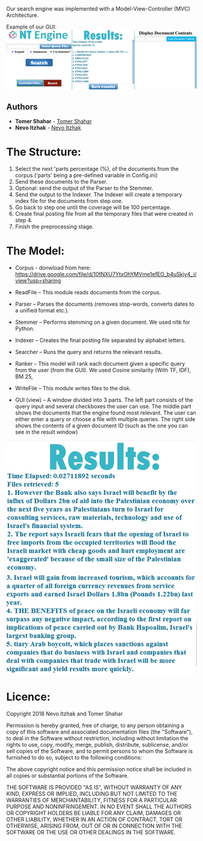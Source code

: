 Our search engine was implemented with a Model-View-Controller (MVC) Architecture.

Example of our GUI:
![GUI](https://github.com/nevoit/Information-Retrieval/blob/master/Resources/a.png "GUI")


## Authors
* **Tomer Shahar** - [Tomer Shahar](https://github.com/Tomer-Shahar)
* **Nevo Itzhak** - [Nevo Itzhak](https://github.com/nevoit)


The Structure:
=============

1.	Select the next 'parts percentage (%), of the documents from the corpus ('parts' being a pre-defined variable in Config.ini)
2.	Send these documents to the Parser.
3.	Optional: send the output of the Parser to the Stemmer.
4.	Send the output to the Indexer. The Indexer will create a temporary index file for the documents from step one.
5.	Go back to step one until the coverage will be 100 percentage.
6.	Create final posting file from all the temporary files that were created in step 4.
7.	Finish the preprocessing stage.

The Model:
=============

- Corpus - donwload from here: https://drive.google.com/file/d/10fNXU7YtxOhYMVme1efEO_b4uSkjy4_j/view?usp=sharing

 - ReadFile – This module reads documents from the corpus.

- Parser – Parses the documents (removes stop-words, converts dates to a unified format etc.).

- Stemmer – Performs stemming on a given document. We used nltk for Python.

- Indexer – Creates the final posting file separated by alphabet letters.

- Searcher – Runs the query and returns the relevant results.

- Ranker – This model will rank each document given a specific query from the user (from the GUI).  We used Cosine similarity (With TF, IDF), BM 25, 

- WriteFile – This module writes files to the disk.

- GUI (view) – A window divided into 3 parts. The left part consists of the query input and several checkboxes the user can use. The middle part shows the documents that the engine found most relevant. The user can either enter a query or choose a file with multiple queries. The right side shows the contents of a given document ID (such as the one you can see in the result window)

![GUI](https://github.com/nevoit/Information-Retrieval/blob/master/Resources/b.png "GUI")
![GUI](https://github.com/nevoit/Information-Retrieval/blob/master/Resources/c.png "GUI")

Licence:
=============

Copyright 2018 Nevo Itzhak and Tomer Shahar

Permission is hereby granted, free of charge, to any person obtaining a copy of this software and associated documentation files (the "Software"), to deal in the Software without restriction, including without limitation the rights to use, copy, modify, merge, publish, distribute, sublicense, and/or sell copies of the Software, and to permit persons to whom the Software is furnished to do so, subject to the following conditions:

The above copyright notice and this permission notice shall be included in all copies or substantial portions of the Software.

THE SOFTWARE IS PROVIDED "AS IS", WITHOUT WARRANTY OF ANY KIND, EXPRESS OR IMPLIED, INCLUDING BUT NOT LIMITED TO THE WARRANTIES OF MERCHANTABILITY, FITNESS FOR A PARTICULAR PURPOSE AND NONINFRINGEMENT. IN NO EVENT SHALL THE AUTHORS OR COPYRIGHT HOLDERS BE LIABLE FOR ANY CLAIM, DAMAGES OR OTHER LIABILITY, WHETHER IN AN ACTION OF CONTRACT, TORT OR OTHERWISE, ARISING FROM, OUT OF OR IN CONNECTION WITH THE SOFTWARE OR THE USE OR OTHER DEALINGS IN THE SOFTWARE.
